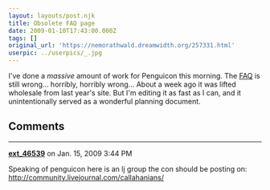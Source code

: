 ```yaml
---
layout: layouts/post.njk
title: Obsolete FAQ page
date: 2009-01-10T17:43:00.000Z
tags: []
original_url: 'https://nemorathwald.dreamwidth.org/257331.html'
userpic: ../userpics/_.jpg
---
```

I've done a _massive_ amount of work for Penguicon this morning. The [FAQ](http://penguicon.org/faq.php) is still wrong... horribly, horribly wrong... About a week ago it was lifted wholesale from last year's site. But I'm editing it as fast as I can, and it unintentionally served as a wonderful planning document.

## Comments

---

**[ext_46539](https://www.dreamwidth.org/users/ext_46539)** on Jan. 15, 2009 3:44 PM

Speaking of penguicon here is an lj group the con should be posting on: http://community.livejournal.com/callahanians/

